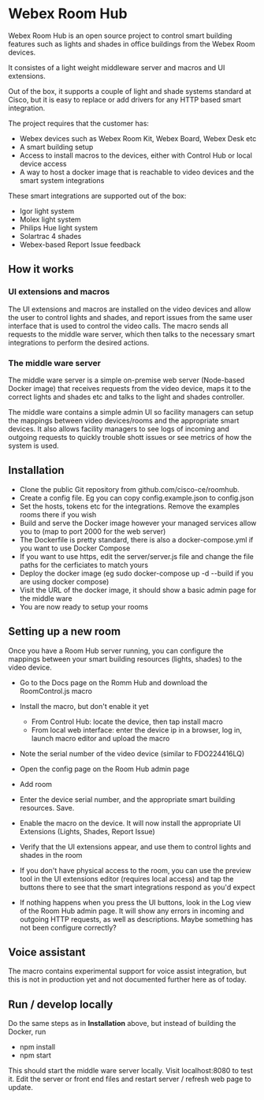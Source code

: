 # Webex Room Hub

Webex Room Hub is an open source project to control smart building features such as lights and shades
in office buildings from the Webex Room devices.

It consistes of a light weight middleware server and macros and UI extensions.

Out of the box, it supports a couple of light and shade systems standard at Cisco, but it is easy to replace or
add drivers for any HTTP based smart integration.

The project requires that the customer has:

* Webex devices such as Webex Room Kit, Webex Board, Webex Desk etc
* A smart building setup
* Access to install macros to the devices, either with Control Hub or local device access
* A way to host a docker image that is reachable to video devices and the smart system integrations


These smart integrations are supported out of the box:

* Igor light system
* Molex light system
* Philips Hue light system
* Solartrac 4 shades
* Webex-based Report Issue feedback


## How it works

### UI extensions and macros

The UI extensions and macros are installed on the video devices and allow the user to control lights and shades, and report issues from the same user interface that is used to control the video calls. The macro sends all requests to the middle ware server, which then talks to the necessary smart integrations to perform the desired actions.

### The middle ware server

The middle ware server is a simple on-premise web server (Node-based Docker image) that receives requests from the video device, maps it to the correct lights and shades etc and talks to the light and shades controller.

The middle ware contains a simple admin UI so facility managers can setup the mappings between video devices/rooms and the appropriate smart devices. It also allows facility managers to see logs of incoming and outgoing requests to quickly trouble shott issues or see metrics of how the system is used.

## Installation

* Clone the public Git repository from github.com/cisco-ce/roomhub.
* Create a config file. Eg you can copy config.example.json to config.json
* Set the hosts, tokens etc for the integrations. Remove the examples rooms there if you wish
* Build and serve the Docker image however your managed services allow you to (map to port 2000 for the web server)
* The Dockerfile is pretty standard, there is also a docker-compose.yml if you want to use Docker Compose
* If you want to use https, edit the server/server.js file and change the file paths for the cerficiates to match yours
* Deploy the docker image (eg sudo docker-compose up -d --build if you are using docker compose)
* Visit the URL of the docker image, it should show a basic admin page for the middle ware
* You are now ready to setup your rooms

## Setting up a new room

Once you have a Room Hub server running, you can configure the mappings between your smart building resources (lights, shades) to the video device.

* Go to the Docs page on the Romm Hub and download the RoomControl.js macro
* Install the macro, but don't enable it yet
  * From Control Hub: locate the device, then tap install macro
  * From local web interface: enter the device ip in a browser, log in, launch macro editor and upload the macro

* Note the serial number of the video device (similar to FDO224416LQ)
* Open the config page on the Room Hub admin page
* Add room
* Enter the device serial number, and the appropriate smart building resources. Save.
* Enable the macro on the device. It will now install the appropriate UI Extensions (Lights, Shades, Report Issue)
* Verify that the UI extensions appear, and use them to control lights and shades in the room
* If you don't have physical access to the room, you can use the preview tool in the UI extensions editor (requires local access) and tap the buttons there to see that the smart integrations respond as you'd expect
* If nothing happens when you press the UI buttons, look in the Log view of the Room Hub admin page. It will show any errors in incoming and outgoing HTTP requests, as well as descriptions. Maybe something has not been configure correctly?

## Voice assistant

The macro contains experimental support for voice assist integration, but this is not in production yet and not documented further here as of today.

## Run / develop locally

Do the same steps as in **Installation** above, but instead of building the Docker, run

* npm install
* npm start

This should start the middle ware server locally. Visit localhost:8080 to test it. Edit the server or front end files and restart server / refresh web page to update.

